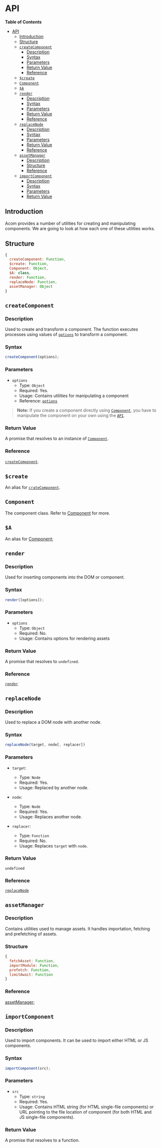 # API

**Table of Contents**

- [API](#api)
  - [Introduction](#introduction)
  - [Structure](#structure)
  - [`createComponent`](#createcomponent)
    - [Description](#description)
    - [Syntax](#syntax)
    - [Parameters](#parameters)
    - [Return Value](#return-value)
    - [Reference](#reference)
  - [`$create`](#create)
  - [`Component`](#component)
  - [`$A`](#a)
  - [`render`](#render)
    - [Description](#description-1)
    - [Syntax](#syntax-1)
    - [Parameters](#parameters-1)
    - [Return Value](#return-value-1)
    - [Reference](#reference-1)
  - [`replaceNode`](#replacenode)
    - [Description](#description-2)
    - [Syntax](#syntax-2)
    - [Parameters](#parameters-2)
    - [Return Value](#return-value-2)
    - [Reference](#reference-2)
  - [`assetManager`](#assetmanager)
    - [Description](#description-3)
    - [Structure](#structure-1)
    - [Reference](#reference-3)
  - [`importComponent`](#importcomponent)
    - [Description](#description-4)
    - [Syntax](#syntax-3)
    - [Parameters](#parameters-3)
    - [Return Value](#return-value-3)

## Introduction

Acom provides a number of utilities for creating and manipulating components. We are going to look at how each one of these utilities works.

## Structure

```js
{
  createComponent: Function,
  $create: Function,
  Component: Object,
  $A: class,
  render: Function,
  replaceNode: Function,
  assetManager: Object
}
```

## `createComponent`

### Description

Used to create and transform a component. The function executes processes using values of [`options`](#options) to transform a component.

### Syntax

```js
createComponent(options);
```

### Parameters

- `options`
  - Type: `Object`
  - Required: Yes.
  - Usage: Contains utilities for manipulating a component
  - Reference: [`options`](./options.md)

> **Note:** If you create a component directly using [`Component`](./component/component.md), you have to manipulate the component on your own using the [`API`](./component/component.md#api).

### Return Value

A promise that resolves to an instance of [`Component`](#component).

### Reference

[`createComponent`](./create-component.md).

## `$create`

An alias for [`crateComponent`](#createcomponent).

## `Component`

The component class. Refer to [Component](./component/component.md) for more.

## `$A`

An alias for [Component](#component);

## `render`

### Description

Used for inserting components into the DOM or component.

### Syntax

```js
render([options]);
```

### Parameters

- `options`
  - Type: `Object`
  - Required: No.
  - Usage: Contains options for rendering assets

### Return Value

A promise that resolves to `undefined`.

### Reference

[`render`](./render.md)

## `replaceNode`

### Description

Used to replace a DOM node with another node.

### Syntax

```js
replaceNode(target, node[, replacer])
```

### Parameters

- `target`:

  - Type: `Node`
  - Required: Yes.
  - Usage: Replaced by another node.

- `node`:

  - Type: `Node`
  - Required: Yes.
  - Usage: Replaces another node.

- `replacer`:
  - Type: `Function`
  - Required: No.
  - Usage: Replaces `target` with `node`.

### Return Value

`undefined`

### Reference

[`replaceNode`](#replace-node.md)

## `assetManager`

### Description

Contains utilities used to manage assets. It handles importation, fetching and prefetching of assets.

### Structure

```js
{
  fetchAsset: Function,
  importModule: Function,
  prefetch: Function,
  limitAwait: Function
}
```

### Reference

[assetManager](./asset-manager.md);

## `importComponent`

### Description

Used to import components. It can be used to import either HTML or JS components.

### Syntax

```js
importComponent(src);
```

### Parameters

- `src`
  - Type: `string`
  - Required: Yes.
  - Usage: Contains HTML string (for HTML single-file components) or URL pointing to the file location of component (for both HTML and JS single-file components).

### Return Value

A promise that resolves to a function.
